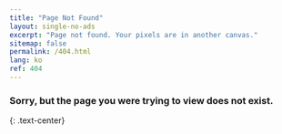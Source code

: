 ```yaml
---
title: "Page Not Found"
layout: single-no-ads
excerpt: "Page not found. Your pixels are in another canvas."
sitemap: false
permalink: /404.html
lang: ko
ref: 404
---
```


### Sorry, but the page you were trying to view does not exist.
{: .text-center}
